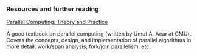### Resources and further reading

[Parallel Computing: Theory and Practice](https://www.cs.cmu.edu/afs/cs/academic/class/15210-f15/www/tapp.html)

A good textbook on parallel computing (written by Umut A. Acar at CMU).
Covers the concepts, design, and implementation of parallel algorithms in more detail, work/span analysis, fork/join parallelism, etc.
